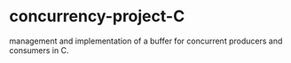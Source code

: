 # concurrency-project-C

management and implementation of a buffer for concurrent producers and consumers in C.
